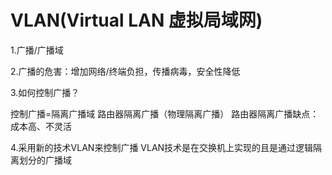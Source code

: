 # VLAN(Virtual LAN 虚拟局域网)

1.广播/广播域

2.广播的危害：增加网络/终端负担，传播病毒，安全性降低

3.如何控制广播？
 
 控制广播=隔离广播域
 路由器隔离广播（物理隔离广播）
 路由器隔离广播缺点：成本高、不灵活

4.采用新的技术VLAN来控制广播
VLAN技术是在交换机上实现的且是通过逻辑隔离划分的广播域